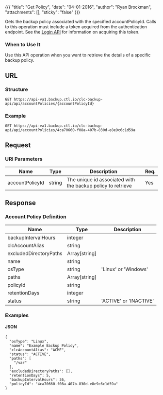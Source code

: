 {{{
  "title": "Get Policy",
  "date": "04-01-2016",
  "author": "Ryan Brockman",
  "attachments": [],
  "sticky": "false"
}}}

Gets the backup policy associated with the specified accountPolicyId. Calls to this operation must include a token acquired from the authentication endpoint. See the [Login API](../Authentication/login.md) for information on acquiring this token.

### When to Use It

Use this API operation when you want to retrieve the details of a specific backup policy.

## URL

### Structure

    GET https://api-va1.backup.ctl.io/clc-backup-api/api/accountPolicies/{accountPolicyId}

### Example

    GET https://api-va1.backup.ctl.io/clc-backup-api/api/accountPolicies/4ca70660-f08a-407b-830d-e8e9c6c1d59a

## Request

### URI Parameters

| Name | Type | Description | Req. |
| --- | --- | --- | --- |
| accountPolicyId | string | The unique id associated with the backup policy to retrieve | Yes |


## Response

### Account Policy Definition

| Name | Type | Description |
| --- | --- | --- |
| backupIntervalHours | integer |  |
| clcAccountAlias | string |  |
| excludedDirectoryPaths | Array[string] |  |
| name | string |  |
| osType | string | 'Linux' or 'Windows' |
| paths | Array[string] |  |
| policyId | string |  |
| retentionDays | integer |  |
| status | string | 'ACTIVE' or 'INACTIVE' |


### Examples

#### JSON

    {
      "osType": "Linux",
      "name": "Example Backup Policy",
      "clcAccountAlias": "ACME",
      "status": "ACTIVE",
      "paths": [
        "/var"
      ],
      "excludedDirectoryPaths": [],
      "retentionDays": 5,
      "backupIntervalHours": 36,
      "policyId": "4ca70660-f08a-407b-830d-e8e9c6c1d59a"
    }
